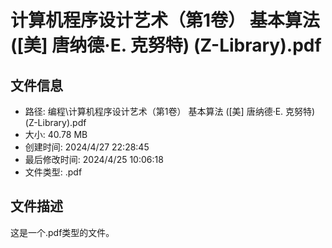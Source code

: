 ﻿# 计算机程序设计艺术（第1卷） 基本算法 ([美] 唐纳德·E. 克努特) (Z-Library).pdf

## 文件信息
- 路径: 编程\计算机程序设计艺术（第1卷） 基本算法 ([美] 唐纳德·E. 克努特) (Z-Library).pdf
- 大小: 40.78 MB
- 创建时间: 2024/4/27 22:28:45
- 最后修改时间: 2024/4/25 10:06:18
- 文件类型: .pdf

## 文件描述
这是一个.pdf类型的文件。

